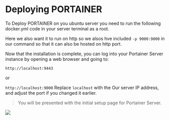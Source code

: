 # Deploying PORTAINER

To Deploy PORTAINER on you ubuntu server you need to run the following docker.yml code in your server terminal as a root.

Here we also want it to run on http so we alsos hve included ```-p 9000:9000``` in our command so that it can also be hosted on http port.

Now that the installation is complete, you can log into your Portainer Server instance by opening a web browser and going to:

```http://localhost:9443```

or

```http://localhost:9000```
Replace ```localhost``` with the Our server IP address, and adjust the port if you changed it earlier.

>You will be presented with the initial setup page for Portainer Server.


![](https://2914113074-files.gitbook.io/~/files/v0/b/gitbook-x-prod.appspot.com/o/spaces%2FiZWHJxqQsgWYd9sI88sO%2Fuploads%2FG988U9V4JNmqPglD13A6%2F2.15-install-server-setup-user.png?alt=media&token=435a7916-0e9f-4d88-bf22-cc5fa467d9b0)
